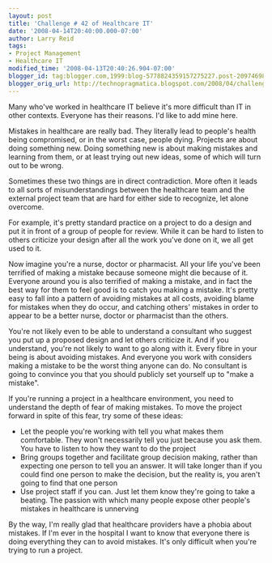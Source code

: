 ```yaml
---
layout: post
title: 'Challenge # 42 of Healthcare IT'
date: '2008-04-14T20:40:00.000-07:00'
author: Larry Reid
tags:
- Project Management
- Healthcare IT
modified_time: '2008-04-13T20:40:26.904-07:00'
blogger_id: tag:blogger.com,1999:blog-5778824359157275227.post-2097469885444855463
blogger_orig_url: http://technopragmatica.blogspot.com/2008/04/challenge-42-of-healthcare-it.html
---
```


Many who've worked in <span class="blsp-spelling-error"
id="SPELLING_ERROR_0">healthcare</span> IT believe it's more difficult
than IT in other contexts. Everyone has their reasons. I'd like to add
mine here.  
  
Mistakes in <span class="blsp-spelling-error"
id="SPELLING_ERROR_1">healthcare</span> are really bad. They literally
lead to people's health being compromised, or in the worst case, people
dying. Projects are about doing something new. Doing something new is
about making mistakes and learning from them, or at least trying out new
ideas, some of which will turn out to be wrong.  
  
Sometimes these two things are in direct contradiction. More often it
leads to all sorts of misunderstandings between the <span
class="blsp-spelling-error" id="SPELLING_ERROR_2">healthcare</span> team
and the external project team that are hard for either side to
recognize, let alone overcome.  
  
For example, it's pretty standard practice on a project to do a design
and put it in front of a group of people for review. While it can be
hard to listen to others criticize your design after all the work you've
done on it, we all get used to it.  
  
Now imagine you're a nurse, doctor or pharmacist. All your life you've
been terrified of making a mistake because someone might die because of
it. Everyone around you is also terrified of making a mistake, and in
fact the best way for them to feel good is to catch you making a
mistake. It's pretty easy to fall into a pattern of avoiding mistakes at
all costs, avoiding blame for mistakes when they do occur, and catching
others' mistakes in order to appear to be a better nurse, doctor or
pharmacist than the others.  
  
You're not likely even to be able to understand a consultant who suggest
you put up a proposed design and let others criticize it. And if you
understand, you're not likely to want to go along with it. Every fibre
in your being is about avoiding mistakes. And everyone you work with
considers making a mistake to be the worst thing anyone can do. No
consultant is going to convince you that you should publicly set
yourself up to "make a mistake".  
  
If you're running a project in a <span class="blsp-spelling-error"
id="SPELLING_ERROR_3">healthcare</span> environment, you need to
understand the depth of fear of making mistakes. To move the project
forward in spite of this fear, try some of these ideas:  
<ul><li>Let the people you're working with tell you what makes them
comfortable. They won't necessarily tell you just because you ask them.
You have to listen to how they want to do the project</li><li>Bring
groups together and facilitate group decision making, rather than
expecting one person to tell you an answer. It will take longer than if
you could find one person to make the decision, but the reality is, you
aren't going to find that one person</li><li>Use project staff if you
can. Just let them know they're going to take a beating. The passion
with which many people expose other people's mistakes in <span
class="blsp-spelling-error" id="SPELLING_ERROR_4">healthcare</span> is
unnerving  
</li></ul>By the way, I'm really glad that <span
class="blsp-spelling-error" id="SPELLING_ERROR_5">healthcare</span>
providers have a phobia about mistakes. If I'm ever in the hospital I
want to know that everyone there is doing everything they can to avoid
mistakes. It's only difficult when you're trying to run a project.

